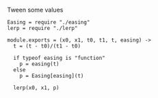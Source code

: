 Tween some values

    Easing = require "./easing"
    lerp = require "./lerp"

    module.exports = (x0, x1, t0, t1, t, easing) ->
      t = (t - t0)/(t1 - t0)

      if typeof easing is "function"
        p = easing(t)
      else
        p = Easing[easing](t)

      lerp(x0, x1, p)
